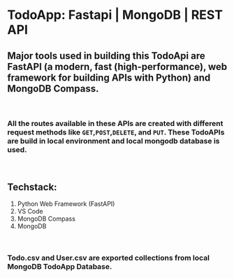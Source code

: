 # TodoApp: Fastapi | MongoDB | REST API

## Major tools used in building this TodoApi are FastAPI (a modern, fast (high-performance), web framework for building APIs with Python) and MongoDB Compass.   

<br/>

### All the routes available in these APIs are created with different request methods like `GET`,`POST`,`DELETE`, and `PUT`. These TodoAPIs are build in local environment and local mongodb database is used.  
 
<br/>

## Techstack:
1. Python Web Framework (FastAPI)
2. VS Code
3. MongoDB Compass
4. MongoDB

<br/>

### Todo.csv and User.csv are exported collections from local MongoDB TodoApp Database.
